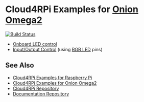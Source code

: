 
Cloud4RPi Examples for [Onion Omega2](https://onion.io/omega2/)
=========================================================================================================================

[![Build Status](https://travis-ci.org/cloud4rpi/omega2-examples.svg?branch=master)](https://travis-ci.org/cloud4rpi/omega2-examples)

* [Onboard LED control](led.py)
* [Input/Output Control](rgb_led.py) (using [RGB LED](https://docs.onion.io/omega2-docs/expansion-dock.html#rgb-led) pins)

## See Also

* [Cloud4RPi Examples for Raspberry Pi](https://github.com/cloud4rpi/raspberrypi-examples)
* [Cloud4RPi Examples for Onion Omega2](https://github.com/cloud4rpi/omega2-examples)
* [Cloud4RPi Repository](https://github.com/cloud4rpi/cloud4rpi)
* [Documentation Repository](https://github.com/cloud4rpi/docs)
